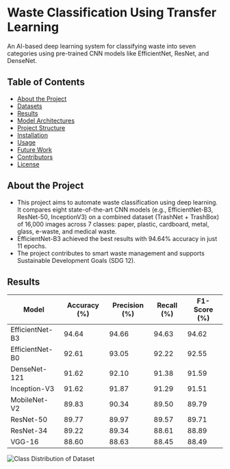 # Waste Classification Using Transfer Learning
An AI-based deep learning system for classifying waste into seven categories using pre-trained CNN models like EfficientNet, ResNet, and DenseNet.

## Table of Contents
- [About the Project](#about-the-project)
- [Datasets](#datasets)
- [Results](#demo)
- [Model Architectures](#model-architectures)
- [Project Structure](#project-structure)
- [Installation](#installation)
- [Usage](#usage)
- [Future Work](#future-work)
- [Contributors](#contributors)
- [License](#license)

## About the Project
- This project aims to automate waste classification using deep learning. It compares eight state-of-the-art CNN models (e.g., EfficientNet-B3, ResNet-50, InceptionV3) on a combined dataset (TrashNet + TrashBox) of 16,000 images across 7 classes: paper, plastic, cardboard, metal, glass, e-waste, and medical waste.
- EfficientNet-B3 achieved the best results with 94.64% accuracy in just 11 epochs.
- The project contributes to smart waste management and supports Sustainable Development Goals (SDG 12).

## Results
| Model           | Accuracy (%) | Precision (%)  | Recall (%)  |  F1-Score (%) |
|-----------------|--------------|----------------|-------------|---------------|
| EfficientNet-B3 | 94.64        | 94.66          | 94.63       | 94.62         |
| EfficientNet-B0 | 92.61        | 93.05          | 92.22       | 92.55         |
| DenseNet-121    | 91.62        | 92.10          | 91.38       | 91.59         |
| Inception-V3    | 91.62        | 91.87          | 91.29       | 91.51         |
| MobileNet-V2    | 89.83        | 90.34          | 89.50       | 89.79         |
| ResNet-50       | 89.77        | 89.97          | 89.57       | 89.71         |
| ResNet-34       | 89.22        | 89.34          | 88.61       | 88.89         |
| VGG-16          | 88.60        | 88.63          | 88.45       | 88.49         |

![Class Distribution of Dataset](image-path-or-URL)
